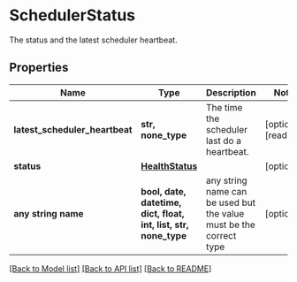 # SchedulerStatus

The status and the latest scheduler heartbeat.

## Properties
Name | Type | Description | Notes
------------ | ------------- | ------------- | -------------
**latest_scheduler_heartbeat** | **str, none_type** | The time the scheduler last do a heartbeat. | [optional] [readonly] 
**status** | [**HealthStatus**](HealthStatus.md) |  | [optional] 
**any string name** | **bool, date, datetime, dict, float, int, list, str, none_type** | any string name can be used but the value must be the correct type | [optional]

[[Back to Model list]](../README.md#documentation-for-models) [[Back to API list]](../README.md#documentation-for-api-endpoints) [[Back to README]](../README.md)


